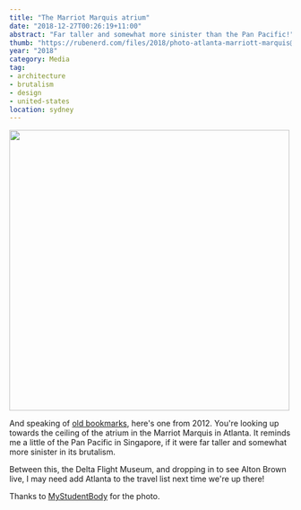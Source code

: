 ```yaml
---
title: "The Marriot Marquis atrium"
date: "2018-12-27T00:26:19+11:00"
abstract: "Far taller and somewhat more sinister than the Pan Pacific!"
thumb: "https://rubenerd.com/files/2018/photo-atlanta-marriott-marquis@1x.jpg"
year: "2018"
category: Media
tag:
- architecture
- brutalism
- design
- united-states
location: sydney
---
```

<p><img src="https://rubenerd.com/files/2018/photo-atlanta-marriott-marquis@1x.jpg" srcset="https://rubenerd.com/files/2018/photo-atlanta-marriott-marquis@1x.jpg 1x, https://rubenerd.com/files/2018/photo-atlanta-marriott-marquis@2x.jpg 2x" alt="" style="width:500px" /></p>

And speaking of [old bookmarks], here's one from 2012. You're looking up towards the ceiling of the atrium in the Marriot Marquis in Atlanta. It reminds me a little of the Pan Pacific in Singapore, if it were far taller and somewhat more sinister in its brutalism.

Between this, the Delta Flight Museum, and dropping in to see Alton Brown live, I may need add Atlanta to the travel list next time we're up there!

Thanks to [MyStudentBody] for the photo.

[MyStudentBody]: https://mystudentbloggy.wordpress.com/2012/02/10/highlights-from-the-2012-naspa-alcohol-and-other-drug-prevention-and-intervention-conference/
[old bookmarks]: https://rubenerd.com/spending-real-world-money-in-virtual-worlds/

